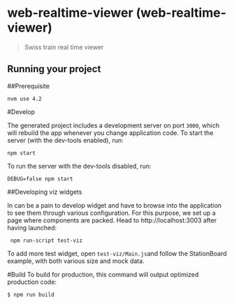 


# web-realtime-viewer (web-realtime-viewer)

> Swiss train real time viewer

## Running your project

##Prerequisite

    nvm use 4.2

#Develop

The generated project includes a development server on port `3000`, which will rebuild the app whenever you change application code. To start the server (with the dev-tools enabled), run:

    npm start

To run the server with the dev-tools disabled, run:

    DEBUG=false npm start


##Developing viz widgets

In can be a pain to develop widget and have to browse into the application to see them through various configuration.
For this purpose, we set up a page where components are packed. Head to http://localhost:3003 after having launched:
 
     npm run-script test-viz
     

To add more test widget, open `test-viz/Main.js`and follow the StationBoard example, with both various size and mock data.

#Build
To build for production, this command will output optimized production code:

```bash
$ npm run build
```

